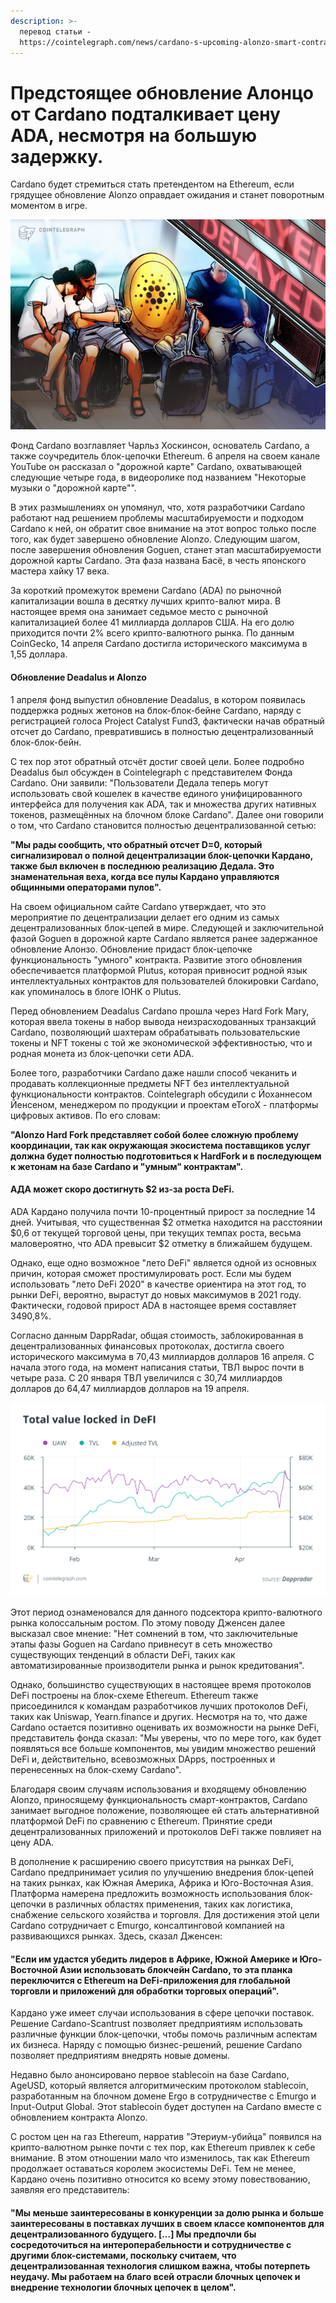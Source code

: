 ```yaml
---
description: >-
  перевод статьи -
  https://cointelegraph.com/news/cardano-s-upcoming-alonzo-smart-contract-update-takes-ada-to-new-highs
---
```


# Предстоящее обновление Алонцо от Cardano подталкивает цену ADA, несмотря на большую задержку.

Cardano будет стремиться стать претендентом на Ethereum, если грядущее обновление Alonzo оправдает ожидания и станет поворотным моментом в игре.

![](.gitbook/assets/image%20%2826%29.png)

Фонд Cardano возглавляет Чарльз Хоскинсон, основатель Cardano, а также соучредитель блок-цепочки Ethereum. 6 апреля на своем канале YouTube он рассказал о "дорожной карте" Cardano, охватывающей следующие четыре года, в видеоролике под названием "Некоторые музыки о "дорожной карте"".

В этих размышлениях он упомянул, что, хотя разработчики Cardano работают над решением проблемы масштабируемости и подходом Cardano к ней, он обратит свое внимание на этот вопрос только после того, как будет завершено обновление Alonzo. Следующим шагом, после завершения обновления Goguen, станет этап масштабируемости дорожной карты Cardano. Эта фаза названа Басё, в честь японского мастера хайку 17 века.

За короткий промежуток времени Cardano \(ADA\) по рыночной капитализации вошла в десятку лучших крипто-валют мира. В настоящее время она занимает седьмое место с рыночной капитализацией более 41 миллиарда долларов США. На его долю приходится почти 2% всего крипто-валютного рынка. По данным CoinGecko, 14 апреля Cardano достигла исторического максимума в 1,55 доллара.

#### Обновление Deadalus и Alonzo 

1 апреля фонд выпустил обновление Deadalus, в котором появилась поддержка родных жетонов на блок-блок-бейне Cardano, наряду с регистрацией голоса Project Catalyst Fund3, фактически начав обратный отсчет до Cardano, превратившись в полностью децентрализованный блок-блок-бейн.

С тех пор этот обратный отсчёт достиг своей цели. Более подробно Deadalus был обсужден в Cointelegraph с представителем Фонда Cardano. Они заявили: "Пользователи Дедала теперь могут использовать свой кошелек в качестве единого унифицированного интерфейса для получения как ADA, так и множества других нативных токенов, размещённых на блочном блоке Cardano". Далее они говорили о том, что Cardano становится полностью децентрализованной сетью:

**"Мы рады сообщить, что обратный отсчет D=0, который сигнализировал о полной децентрализации блок-цепочки Кардано, также был включен в последнюю реализацию Дедала. Это знаменательная веха, когда все пулы Кардано управляются общинными операторами пулов".**

На своем официальном сайте Cardano утверждает, что это мероприятие по децентрализации делает его одним из самых децентрализованных блок-цепей в мире. Следующей и заключительной фазой Goguen в дорожной карте Cardano является ранее задержанное обновление Алонзо. Обновление придаст блок-цепочке функциональность "умного" контракта. Развитие этого обновления обеспечивается платформой Plutus, которая привносит родной язык интеллектуальных контрактов для пользователей блокировки Cardano, как упоминалось в блоге IOHK о Plutus.

Перед обновлением Deadalus Cardano прошла через Hard Fork Mary, которая ввела токены в набор вывода неизрасходованных транзакций Cardano, позволяющий шахтерам обрабатывать пользовательские токены и NFT токены с той же экономической эффективностью, что и родная монета из блок-цепочки сети ADA.

Более того, разработчики Cardano даже нашли способ чеканить и продавать коллекционные предметы NFT без интеллектуальной функциональности контрактов. Cointelegraph обсудили с Йоханнесом Йенсеном, менеджером по продукции и проектам eToroX - платформы цифровых активов. По его словам:

**"Alonzo Hard Fork представляет собой более сложную проблему координации, так как окружающая экосистема поставщиков услуг должна будет полностью подготовиться к HardFork и в последующем к жетонам на базе Cardano и "умным" контрактам".**

#### АДА может скоро достигнуть $2 из-за роста DeFi.

ADA Кардано получила почти 10-процентный прирост за последние 14 дней. Учитывая, что существенная $2 отметка находится на расстоянии $0,6 от текущей торговой цены, при текущих темпах роста, весьма маловероятно, что ADA превысит $2 отметку в ближайшем будущем.

Однако, еще одно возможное "лето DeFi" является одной из основных причин, которая сможет простимулировать рост. Если мы будем использовать "лето DeFi 2020" в качестве ориентира на этот год, то рынки DeFi, вероятно, вырастут до новых максимумов в 2021 году. Фактически, годовой прирост ADA в настоящее время составляет 3490,8%.

Согласно данным DappRadar, общая стоимость, заблокированная в децентрализованных финансовых протоколах, достигла своего исторического максимума в 70,43 миллиардов долларов 16 апреля. С начала этого года, на момент написания статьи, ТВЛ вырос почти в четыре раза. С 20 января ТВЛ увеличился с 30,74 миллиардов долларов до 64,47 миллиардов долларов на 19 апреля.

![](.gitbook/assets/image%20%2827%29.png)

Этот период ознаменовался для данного подсектора крипто-валютного рынка колоссальным ростом. По этому поводу Дженсен далее высказал свое мнение: "Нет сомнений в том, что заключительные этапы фазы Goguen на Cardano привнесут в сеть множество существующих тенденций в области DeFi, таких как автоматизированные производители рынка и рынок кредитования".

Однако, большинство существующих в настоящее время протоколов DeFi построены на блок-схеме Ethereum. Ethereum также присоединился к командам разработчиков лучших протоколов DeFi, таких как Uniswap, Yearn.finance и других. Несмотря на то, что даже Cardano остается позитивно оценивать их возможности на рынке DeFi, представитель фонда сказал: "Мы уверены, что по мере того, как будет появляться все больше компонентов, мы увидим множество решений DeFi и, действительно, всевозможных DApps, построенных и перенесенных на блок-схему Cardano".

Благодаря своим случаям использования и входящему обновлению Alonzo, приносящему функциональность смарт-контрактов, Cardano занимает выгодное положение, позволяющее ей стать альтернативной платформой DeFi по сравнению с Ethereum. Принятие среди децентрализованных приложений и протоколов DeFi также повлияет на цену ADA.

В дополнение к расширению своего присутствия на рынках DeFi, Cardano предпринимает усилия по улучшению внедрения блок-цепей на таких рынках, как Южная Америка, Африка и Юго-Восточная Азия. Платформа намерена предложить возможность использования блок-цепочки в различных областях применения, таких как логистика, снабжение сельского хозяйства и торговля. Для достижения этой цели Cardano сотрудничает с Emurgo, консалтинговой компанией на развивающихся рынках. Здесь, сказал Дженсен:

#### "Если им удастся убедить лидеров в Африке, Южной Америке и Юго-Восточной Азии использовать блокчейн Cardano, то эта планка переключится с Ethereum на DeFi-приложения для глобальной торговли и приложений для обработки торговых операций".

Кардано уже имеет случаи использования в сфере цепочки поставок. Решение Cardano-Scantrust позволяет предприятиям использовать различные функции блок-цепочки, чтобы помочь различным аспектам их бизнеса. Наряду с помощью бизнес-решений, решение Cardano позволяет предприятиям внедрять новые домены.

Недавно было анонсировано первое stablecoin на базе Cardano, AgeUSD, который является алгоритмическим протоколом stablecoin, разработанным на блочном домене Ergo в сотрудничестве с Emurgo и Input-Output Global. Этот stablecoin будет доступен на Cardano вместе с обновлением контракта Alonzo.

С ростом цен на газ Ethereum, нарратив "Этериум-убийца" появился на крипто-валютном рынке почти с тех пор, как Ethereum привлек к себе внимание. В этом отношении мало что изменилось, так как Ethereum продолжает оставаться королем экосистемы DeFi. Тем не менее, Кардано очень позитивно относится ко всему этому повествованию, заявляя его представитель:

#### "Мы меньше заинтересованы в конкуренции за долю рынка и больше заинтересованы в поставках лучших в своем классе компонентов для децентрализованного будущего. \[...\] Мы предпочли бы сосредоточиться на интероперабельности и сотрудничестве с другими блок-системами, поскольку считаем, что децентрализованная технология слишком важна, чтобы потерпеть неудачу. Мы работаем на благо всей отрасли блочных цепочек и внедрение технологии блочных цепочек в целом".

